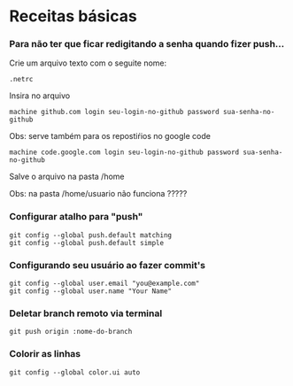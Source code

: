 Receitas básicas
===


### Para não ter que ficar redigitando a senha quando fizer push...

Crie um arquivo texto com o seguite nome:

    .netrc

Insira no arquivo

    machine github.com login seu-login-no-github password sua-senha-no-github

Obs: serve também para os repostiŕios no google code

    machine code.google.com login seu-login-no-github password sua-senha-no-github

Salve o arquivo na pasta /home

Obs: na pasta /home/usuario não funciona ?????


###  Configurar atalho para "push"

    git config --global push.default matching
    git config --global push.default simple

### Configurando seu usuário ao fazer commit's

    git config --global user.email "you@example.com"
    git config --global user.name "Your Name"

### Deletar branch remoto via terminal

    git push origin :nome-do-branch


### Colorir as linhas

    git config --global color.ui auto